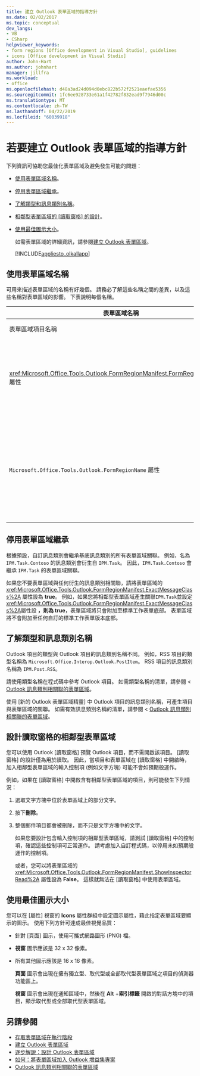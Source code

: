 ```yaml
---
title: 建立 Outlook 表單區域的指導方針
ms.date: 02/02/2017
ms.topic: conceptual
dev_langs:
- VB
- CSharp
helpviewer_keywords:
- form regions [Office development in Visual Studio], guidelines
- icons [Office development in Visual Studio]
author: John-Hart
ms.author: johnhart
manager: jillfra
ms.workload:
- office
ms.openlocfilehash: d48a3ad24d094d0ebc822b572f2521eaefae5356
ms.sourcegitcommit: 1fc6ee928733e61a1f42782f832ead9f7946d00c
ms.translationtype: MT
ms.contentlocale: zh-TW
ms.lasthandoff: 04/22/2019
ms.locfileid: "60039918"
---
```

# <a name="guidelines-to-create-outlook-form-regions"></a>若要建立 Outlook 表單區域的指導方針
  下列資訊可協助您最佳化表單區域及避免發生可能的問題：

- [使用表單區域名稱](#UsingFormRegions)。

- [停用表單區域繼承](#DisablingInheritance)。

- [了解類型和訊息類別名稱](#ClassNames)。

- [相鄰型表單區域的 [讀取窗格] 的設計](#ReadingPane)。

- [使用最佳圖示大小](#UsingOptimal)。

  如需表單區域的詳細資訊，請參閱[建立 Outlook 表單區域](../vsto/creating-outlook-form-regions.md)。

  [!INCLUDE[appliesto_olkallapp](../vsto/includes/appliesto-olkallapp-md.md)]

## <a name="UsingFormRegions"></a> 使用表單區域名稱
 可用來描述表單區域的名稱有好幾個。 請務必了解這些名稱之間的差異，以及這些名稱對表單區域的影響。 下表說明每個名稱。

|表單區域名稱|描述|
|----------------------|-----------------|
|表單區域項目名稱|這個名稱是您在 [加入新項目]  對話方塊中為 [Outlook 表單區域]  指定的名稱。 這也是出現在方案總管 中表單區域程式碼檔的名稱。|
|<xref:Microsoft.Office.Tools.Outlook.FormRegionManifest.FormRegionName%2A> 屬性|您會在 [新的 Outlook 表單區域精靈]  的 [提供描述文字和選取顯示設定]  頁面中指定這個名稱。 這個名稱會顯示為 [屬性]  視窗中的 **FormRegionName** 屬性。<br /><br /> 使用 <xref:Microsoft.Office.Tools.Outlook.FormRegionManifest.FormRegionName%2A> 屬性指定識別 Outlook 使用者介面 (UI) 中表單區域的標籤。 針對獨立型表單區域，這個名稱會顯示為 Outlook 項目之功能區上的按鈕。<br /><br /> 針對相鄰型表單區域，這個名稱會顯示為表單區域上方的標題文字。|
|`Microsoft.Office.Tools.Outlook.FormRegionName` 屬性|當您將 [Outlook 表單區域]  項目加入專案時，Visual Studio 會將這個屬性設為表單區域的完整名稱。 預設的完整名稱是 VSTO 增益集名稱，再接一個點，後接表單區域名稱，例如 `OutlookAddIn1.FormRegion1`。<br /><br /> 這個完整名稱也會顯示為表單區域 Factory 類別頂端的屬性。<br /><br /> 使用 `Microsoft.Office.Tools.Outlook.FormRegionName` 屬性唯一識別所有 Outlook VSTO 增益集中的表單區域。您無法藉由重新命名表單區域或變更 <xref:Microsoft.Office.Tools.Outlook.FormRegionManifest.FormRegionName%2A> 屬性的方式變更 `Microsoft.Office.Tools.Outlook.FormRegionName` 屬性值。 若要變更這個名稱，您必須修改表單區域程式碼檔中的 `Microsoft.Office.Tools.Outlook.FormRegionName` 屬性。|

## <a name="DisablingInheritance"></a> 停用表單區域繼承
 根據預設，自訂訊息類別會繼承基底訊息類別的所有表單區域關聯。 例如，名為 `IPM.Task.Contoso` 的訊息類別會衍生自 `IPM.Task`。 因此，`IPM.Task.Contoso` 會繼承 `IPM.Task` 的表單區域關聯。

 如果您不要表單區域與任何衍生的訊息類別相關聯，請將表單區域的 <xref:Microsoft.Office.Tools.Outlook.FormRegionManifest.ExactMessageClass%2A> 屬性設為 **true**。 例如，如果您將相鄰型表單區域產生關聯`IPM.Task`並設定<xref:Microsoft.Office.Tools.Outlook.FormRegionManifest.ExactMessageClass%2A>屬性設 **，則為 true**，表單區域將只會附加至標準工作表單底部。 表單區域將不會附加至任何自訂的標準工作表單版本底部。

## <a name="ClassNames"></a> 了解類型和訊息類別名稱
 Outlook 項目的類型與 Outlook 項目的訊息類別名稱不同。 例如，RSS 項目的類型名稱為 `Microsoft.Office.Interop.Outlook.PostItem`。 RSS 項目的訊息類別名稱為 `IPM.Post.RSS`。

 請使用類型名稱在程式碼中參考 Outlook 項目。 如需類型名稱的清單，請參閱 < [Outlook 訊息類別相關聯的表單區域](../vsto/associating-a-form-region-with-an-outlook-message-class.md)。

 使用 [新的 Outlook 表單區域精靈]  中 Outlook 項目的訊息類別名稱，可產生項目與表單區域的關聯。 如需有效訊息類別名稱的清單，請參閱 < [Outlook 訊息類別相關聯的表單區域](../vsto/associating-a-form-region-with-an-outlook-message-class.md)。

## <a name="ReadingPane"></a> 設計讀取窗格的相鄰型表單區域
 您可以使用 Outlook [讀取窗格] 預覽 Outlook 項目，而不需開啟該項目。 [讀取窗格] 的設計僅為用於讀取。 因此，當項目和表單區域在 [讀取窗格] 中開啟時，加入相鄰型表單區域的輸入控制項 (例如文字方塊) 可能不會如預期般運作。

 例如，如果在 [讀取窗格] 中開啟含有相鄰型表單區域的項目，則可能發生下列情況：

1. 選取文字方塊中位於表單區域上的部分文字。

2. 按下**刪除**。

3. 整個郵件項目都會被刪除，而不只是文字方塊中的文字。

   如果您要設計包含輸入控制項的相鄰型表單區域，請測試 [讀取窗格] 中的控制項，確認這些控制項可正常運作。 請考慮加入自訂程式碼，以停用未如預期般運作的控制項。

   或者，您可以將表單區域的 <xref:Microsoft.Office.Tools.Outlook.FormRegionManifest.ShowInspectorRead%2A> 屬性設為 **False**。 這樣就無法在 [讀取窗格] 中使用表單區域。

## <a name="UsingOptimal"></a> 使用最佳圖示大小
 您可以在 [屬性]  視窗的 **Icons** 屬性群組中設定圖示屬性，藉此指定表單區域要顯示的圖示。 使用下列方針可達成最佳視覺品質：

- 針對 [頁面]  圖示，使用可攜式網路圖形 (PNG) 檔。

- **視窗** 圖示應該是 32 x 32 像素。

- 所有其他圖示應該是 16 x 16 像素。

  **頁面** 圖示會出現在擁有獨立型、取代型或全部取代型表單區域之項目的偵測器功能區上。

  **視窗** 圖示會出現在通知區域中，然後在 **Alt** +**索引標籤** 開啟的對話方塊中的項目，顯示取代型或全部取代型表單區域。

## <a name="see-also"></a>另請參閱
- [存取表單區域在執行階段](../vsto/accessing-a-form-region-at-run-time.md)
- [建立 Outlook 表單區域](../vsto/creating-outlook-form-regions.md)
- [逐步解說：設計 Outlook 表單區域](../vsto/walkthrough-designing-an-outlook-form-region.md)
- [如何：將表單區域加入 Outlook 增益集專案](../vsto/how-to-add-a-form-region-to-an-outlook-add-in-project.md)
- [Outlook 訊息類別相關聯的表單區域](../vsto/associating-a-form-region-with-an-outlook-message-class.md)
